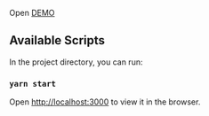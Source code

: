 Open [DEMO](https://emoji-kvluqsvww-vardenadams.vercel.app/)

## Available Scripts

In the project directory, you can run:

### `yarn start`

Open [http://localhost:3000](http://localhost:3000) to view it in the browser.


